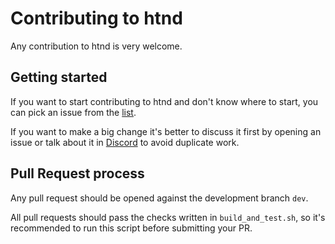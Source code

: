 # Contributing to htnd

Any contribution to htnd is very welcome.

## Getting started

If you want to start contributing to htnd and don't know where to start, you can pick an issue from
the [list](https://github.com/Hoosat-Oy/htnd/issues).

If you want to make a big change it's better to discuss it first by opening an issue or talk about it in
[Discord](https://discord.gg/WmGhhzk) to avoid duplicate work.

## Pull Request process

Any pull request should be opened against the development branch `dev`.

All pull requests should pass the checks written in `build_and_test.sh`, so it's recommended to run this script before
submitting your PR.